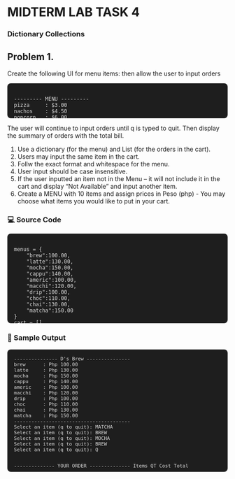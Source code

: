 # MIDTERM LAB TASK 4
### Dictionary Collections

## Problem 1.
Create the following UI for menu items: then allow the user to input orders
<div style="background-color:#1e1e1e; color:#dcdcdc; padding:15px; border-radius:8px; height:50px; overflow-y:auto;">
<pre><code>--------- MENU ---------
pizza     : $3.00
nachos    : $4.50
popcorn   : $6.00
fries     : $2.50
chips     : $1.00
pretzel   : $3.50
soda      : $3.00
lemonade  : $4.25
------------------------
Select and item (q to quit): <span style="color:#00ffff;">pizza</span>
Select and item (q to quit): <span style="color:#00ffff;">soda</span>
Select and item (q to quit): <span style="color:#00ffff;">q</span>
------ YOUR ORDER ------
pizza soda
Total is: $6.00
</code></pre>
  </div>  
  
The user will continue to input orders until q is typed to quit. Then display the summary of
orders with the total bill.  
1. Use a dictionary (for the menu) and List (for the orders in the cart).  
2. Users may input the same item in the cart.  
3. Follw the exact format and whitespace for the menu.  
4. User input should be case insensitive.  
5. If the user inputted an item not in the Menu – it will not include it in the cart and
display “Not Available” and input another item.  
6. Create a MENU with 10 items and assign prices in Peso (php) - You may choose what
items you would like to put in your cart.  

### 💻 Source Code
<div style="background-color:#1e1e1e; color:#dcdcdc; padding:15px; border-radius:8px; height:175px; overflow-y:auto;">
<pre><code>menus = {  
    "brew":100.00,  
    "latte":130.00,  
    "mocha":150.00,  
    "cappu":140.00,  
    "americ":100.00,  
    "macchi":120.00,  
    "drip":100.00,  
    "choc":110.00,  
    "chai":130.00,  
    "matcha":150.00  
}  
cart = []  
orders = {}  
  
print("--------------- D's Brew ---------------")  
for key, val in menus.items():  
    print(f"{key:<10}: Php {val:.2f}")  
    
print("----------------------------------------")
  
while True:  
    order = input("Select an item (q to quit): ").lower()  
    if order == "q":  
        break  
      
    if order in menus:  
        cart.append (order)  
    else:  
        print("^ ^ ^ ^ ^ ^ ^ Not Available ^ ^ ^ ^ ^ ^ ")  
  
for item in cart:  
    if item in orders:  
        orders[item] += 1  
    else:  
        orders[item] = 1  
          
print("\n-------------- YOUR ORDER --------------")  
print(f"{"Items":<10}{"QT":<5}{"Cost":<13}{"Total":<10}\n")  
  
total_final = 0  
  
for item, quantity in orders.items():  
    cost = menus[item]  
    total_cost = quantity * cost  
    total_final += total_cost  
    print(f"{item:<10}{quantity:<5}Php {cost:<9.2f}Php {total_cost:<10.2f}")  
print("----------------------------------------")      
print(f"{"TOTAL":27} Php {total_final:.2f}")  
</code></pre>
  </div>  
  

### 🧾 Sample Output
<div style="background-color:#1e1e1e; color:#dcdcdc; padding:15px; border-radius:8px; height:250px; overflow-y:auto;">
<pre style="font-size:13px; font-weight:normal; font-family:'Courier New', monospace; margin:0;"><code>--------------- D's Brew ---------------
brew      : Php 100.00
latte     : Php 130.00
mocha     : Php 150.00
cappu     : Php 140.00
americ    : Php 100.00
macchi    : Php 120.00
drip      : Php 100.00
choc      : Php 110.00
chai      : Php 130.00
matcha    : Php 150.00
----------------------------------------
Select an item (q to quit): MATCHA
Select an item (q to quit): BREW
Select an item (q to quit): MOCHA
Select an item (q to quit): BREW
Select an item (q to quit): Q

-------------- YOUR ORDER --------------
Items     QT   Cost         Total

matcha    1    Php 150.00   Php 150.00
brew      2    Php 100.00   Php 200.00
mocha     1    Php 150.00   Php 150.00
----------------------------------------
TOTAL                       Php 500.00
</code></pre>
</div>
